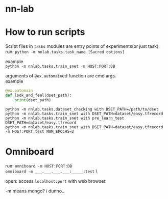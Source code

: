 # nn-lab

# How to run scripts
Script files in `tasks` modules are entry points of experiments(or just task). \
run: `python -m nnlab.tasks.task_name [Sacred options]`

example \
`python -m nnlab.tasks.train_snet -m HOST:PORT:DB`

arguments of `@ex.automain`ed function are cmd args. \
example
```python
@ex.automain
def look_and_feel(dset_path):
    print(dset_path)
```
`python -m nnlab.tasks.dataset_checking with DSET_PATH=/path/to/dset`\
`python -m nnlab.tasks.train_snet with DSET_PATH=dataset/easy.tfrecord`\
`python -m nnlab.tasks.train_snet with pre_learn_test DSET_PATH=dataset/easy.tfrecord`\
`python -m nnlab.tasks.train_snet with DSET_PATH=dataset/easy.tfrecord -m HOST:PORT:test NUM_EPOCHS=2` 


# Omniboard
run: `omniboard -m HOST:PORT:DB` \
`omniboard -m ___.___.___.___:_____:test` \

open: access `localhost:port` with web browser.

-m means mongo? i dunno..
